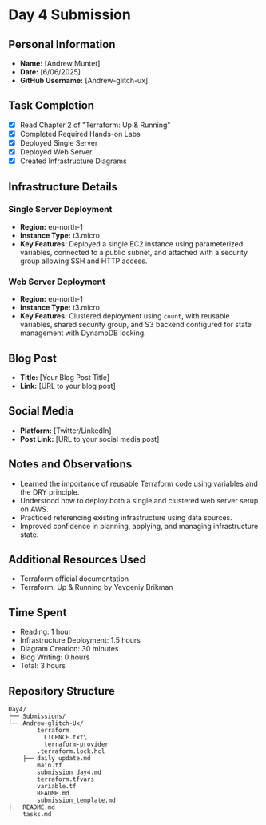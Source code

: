 # Day 4 Submission

## Personal Information
- **Name:** [Andrew Muntet]  
- **Date:** [6/06/2025]  
- **GitHub Username:** [Andrew-glitch-ux]  

## Task Completion
- [x] Read Chapter 2 of "Terraform: Up & Running"
- [x] Completed Required Hands-on Labs
- [x] Deployed Single Server
- [x] Deployed Web Server
- [x] Created Infrastructure Diagrams

## Infrastructure Details

### Single Server Deployment
- **Region:** eu-north-1  
- **Instance Type:** t3.micro  
- **Key Features:** Deployed a single EC2 instance using parameterized variables, connected to a public subnet, and attached with a security group allowing SSH and HTTP access.

### Web Server Deployment
- **Region:** eu-north-1  
- **Instance Type:** t3.micro  
- **Key Features:** Clustered deployment using `count`, with reusable variables, shared security group, and S3 backend configured for state management with DynamoDB locking.

## Blog Post
- **Title:** [Your Blog Post Title]  
- **Link:** [URL to your blog post]  

## Social Media
- **Platform:** [Twitter/LinkedIn]  
- **Post Link:** [URL to your social media post]  

## Notes and Observations
- Learned the importance of reusable Terraform code using variables and the DRY principle.
- Understood how to deploy both a single and clustered web server setup on AWS.
- Practiced referencing existing infrastructure using data sources.
- Improved confidence in planning, applying, and managing infrastructure state.

## Additional Resources Used
- Terraform official documentation  
- Terraform: Up & Running by Yevgeniy Brikman  

## Time Spent
- Reading: 1 hour  
- Infrastructure Deployment: 1.5 hours  
- Diagram Creation: 30 minutes  
- Blog Writing: 0 hours  
- Total: 3 hours  

## Repository Structure
```
Day4/
└── Submissions/
└── Andrew-glitch-Ux/
        terraform
          LICENCE.txt\
          terraform-provider
        .terraform.lock.hcl
    ├── daily update.md
        main.tf
        submission day4.md
        terraform.tfvars
        variable.tf
        README.md
        submission_template.md
│   README.md
    tasks.md 
